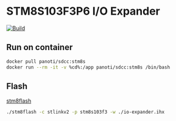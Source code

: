 
# STM8S103F3P6 I/O Expander

[![Build](https://github.com/panoti/stm8s_io-expander/actions/workflows/build.yml/badge.svg?branch=main)](https://github.com/panoti/stm8s_io-expander/actions/workflows/build.yml)

## Run on container

```bash
docker pull panoti/sdcc:stm8s
docker run --rm -it -v %cd%:/app panoti/sdcc:stm8s /bin/bash
```

## Flash

[stm8flash](https://github.com/vdudouyt/stm8flash)

```bash
./stm8flash -c stlinkv2 -p stm8s103f3 -w ./io-expander.ihx
```
